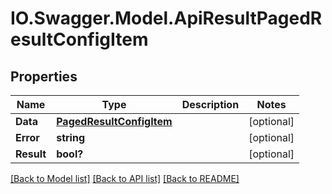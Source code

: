 # IO.Swagger.Model.ApiResultPagedResultConfigItem
## Properties

Name | Type | Description | Notes
------------ | ------------- | ------------- | -------------
**Data** | [**PagedResultConfigItem**](PagedResultConfigItem.md) |  | [optional] 
**Error** | **string** |  | [optional] 
**Result** | **bool?** |  | [optional] 

[[Back to Model list]](../README.md#documentation-for-models) [[Back to API list]](../README.md#documentation-for-api-endpoints) [[Back to README]](../README.md)

